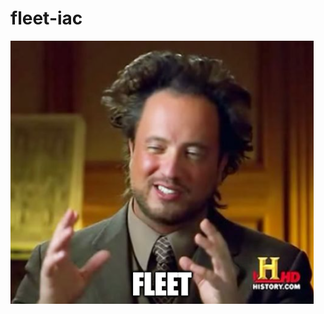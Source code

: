 # fleet-iac

![Fleet](https://github.com/bgulla/fleet-samples/blob/main/static/aliens.png?raw=true) 


